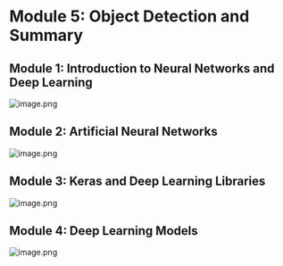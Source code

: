 

# Module 5: Object Detection and Summary
## Module 1: Introduction to Neural Networks and Deep Learning
![image.png](https://prod-files-secure.s3.us-west-2.amazonaws.com/03e82b26-cccb-4906-bb56-adabcbdc0655/a8d40bcb-c482-4026-8872-311e16b2dc63/image.png?X-Amz-Algorithm=AWS4-HMAC-SHA256&X-Amz-Content-Sha256=UNSIGNED-PAYLOAD&X-Amz-Credential=AKIAT73L2G45HZZMZUHI%2F20240913%2Fus-west-2%2Fs3%2Faws4_request&X-Amz-Date=20240913T181935Z&X-Amz-Expires=3600&X-Amz-Signature=73d2ba1806f6f64c90441875673a8078f576b10e919a75f0745f3f75900113d9&X-Amz-SignedHeaders=host&x-id=GetObject)
## Module 2: Artificial Neural Networks
![image.png](https://prod-files-secure.s3.us-west-2.amazonaws.com/03e82b26-cccb-4906-bb56-adabcbdc0655/5157ca89-62da-41d9-a98f-6432b71047a9/image.png?X-Amz-Algorithm=AWS4-HMAC-SHA256&X-Amz-Content-Sha256=UNSIGNED-PAYLOAD&X-Amz-Credential=AKIAT73L2G45HZZMZUHI%2F20240913%2Fus-west-2%2Fs3%2Faws4_request&X-Amz-Date=20240913T181935Z&X-Amz-Expires=3600&X-Amz-Signature=592d79bbeb72a09b7606717155b620203528175c11c3d42561086a225aa6b540&X-Amz-SignedHeaders=host&x-id=GetObject)
## Module 3: Keras and Deep Learning Libraries
![image.png](https://prod-files-secure.s3.us-west-2.amazonaws.com/03e82b26-cccb-4906-bb56-adabcbdc0655/5089ce50-05f1-470d-ad42-42503bf1df5f/image.png?X-Amz-Algorithm=AWS4-HMAC-SHA256&X-Amz-Content-Sha256=UNSIGNED-PAYLOAD&X-Amz-Credential=AKIAT73L2G45HZZMZUHI%2F20240913%2Fus-west-2%2Fs3%2Faws4_request&X-Amz-Date=20240913T181935Z&X-Amz-Expires=3600&X-Amz-Signature=6d0c15cb8a4cd27955a75b1c3b6b1b93818c55efe2259281681a0f39a2f990ba&X-Amz-SignedHeaders=host&x-id=GetObject)
## Module 4: Deep Learning Models
![image.png](https://prod-files-secure.s3.us-west-2.amazonaws.com/03e82b26-cccb-4906-bb56-adabcbdc0655/4e22fcb0-cfbc-4d28-b961-b9b8fde071f0/image.png?X-Amz-Algorithm=AWS4-HMAC-SHA256&X-Amz-Content-Sha256=UNSIGNED-PAYLOAD&X-Amz-Credential=AKIAT73L2G45HZZMZUHI%2F20240913%2Fus-west-2%2Fs3%2Faws4_request&X-Amz-Date=20240913T181935Z&X-Amz-Expires=3600&X-Amz-Signature=61fddf1f24750ec3a2ae0cb17554df84c66458cc749cba445b11f2c105c77e42&X-Amz-SignedHeaders=host&x-id=GetObject)